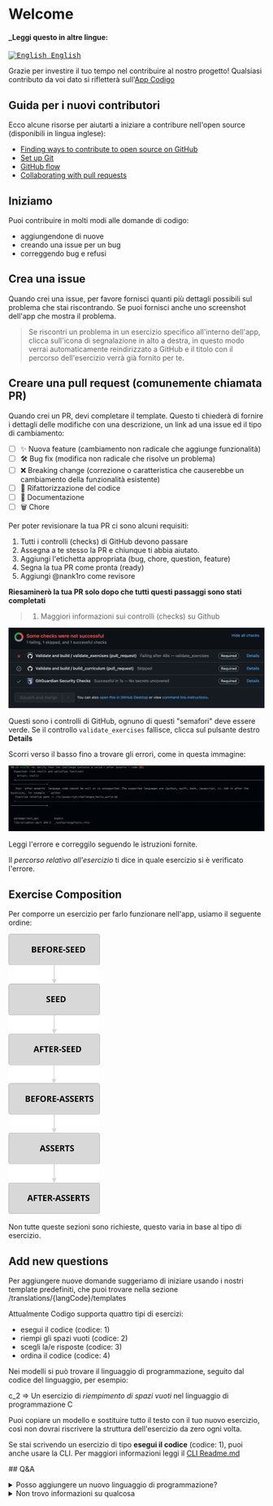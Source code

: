 # Welcome

#### _Leggi questo in altre lingue:

<kbd>[<img title="English" alt="English" src="https://cdn.staticaly.com/gh/hjnilsson/country-flags/master/svg/gb.svg" width="22"> English](../../CONTRIBUTING.md)</kbd>

Grazie per investire il tuo tempo nel contribuire al nostro progetto!
Qualsiasi contributo da voi dato si rifletterà sull'[App Codigo](https://codigo.bestofcode.dev)

## Guida per i nuovi contributori

Ecco alcune risorse per aiutarti a iniziare a contribure nell'open source (disponibili in lingua inglese):

- [Finding ways to contribute to open source on GitHub](https://docs.github.com/en/get-started/exploring-projects-on-github/finding-ways-to-contribute-to-open-source-on-github)
- [Set up Git](https://docs.github.com/en/get-started/quickstart/set-up-git)
- [GitHub flow](https://docs.github.com/en/get-started/quickstart/github-flow)
- [Collaborating with pull requests](https://docs.github.com/en/github/collaborating-with-pull-requests)

## Iniziamo

Puoi contribuire in molti modi alle domande di codigo:
- aggiungendone di nuove
- creando una issue per un bug
- correggendo bug e refusi

## Crea una issue

Quando crei una issue, per favore fornisci quanti più dettagli possibili sul problema che stai riscontrando.
Se puoi fornisci anche uno screenshot dell'app che mostra il problema.

> Se riscontri un problema in un esercizio specifico all'interno dell'app, clicca sull'icona di segnalazione in alto a destra, in questo modo verrai automaticamente reindirizzato a GitHub e il titolo con il percorso dell'esercizio verrà già fornito per te.

## Creare una pull request (comunemente chiamata PR)

Quando crei un PR, devi completare il template.
Questo ti chiederà di fornire i dettagli delle modifiche con una descrizione, un link ad una issue ed il tipo di cambiamento:
- [ ] ✨ Nuova feature (cambiamento non radicale che aggiunge funzionalità)
- [ ] 🛠️ Bug fix (modifica non radicale che risolve un problema)
- [ ] ❌ Breaking change (correzione o caratteristica che causerebbe un cambiamento della funzionalità esistente)
- [ ] 🧹 Rifattorizzazione del codice
- [ ] 📝 Documentazione
- [ ] 🗑️ Chore 

Per poter revisionare la tua PR ci sono alcuni requisiti:
1. Tutti i controlli (checks) di GitHub devono passare
2. Assegna a te stesso la PR e chiunque ti abbia aiutato.
3. Aggiungi l'etichetta appropriata (bug, chore, question, feature)
4. Segna la tua PR come pronta (ready)
5. Aggiungi @nank1ro come revisore

__Riesaminerò la tua PR solo dopo che tutti questi passaggi sono stati completati__

> 1. Maggiori informazioni sui controlli (checks) su Github

<img src="local_assets/github-checks.png"/>

Questi sono i controlli di GitHub, ognuno di questi "semafori" deve essere verde.
Se il controllo `validate_exercises` fallisce, clicca sul pulsante destro __Details__

Scorri verso il basso fino a trovare gli errori, come in questa immagine:

<img src="local_assets/failed-assert.png"/>

Leggi l'errore e correggilo seguendo le istruzioni fornite.

Il _percorso relativo all'esercizio_ ti dice in quale esercizio si è verificato l'errore.

## Exercise Composition

Per comporre un esercizio per farlo funzionare nell'app, usiamo il seguente ordine:

<img src="local_assets/exercise-composition.svg" width="180"/>

Non tutte queste sezioni sono richieste, questo varia in base al tipo di esercizio.

## Add new questions

Per aggiungere nuove domande suggeriamo di iniziare usando i nostri template predefiniti, che puoi trovare nella sezione
/translations/{langCode}/templates

Attualmente Codigo supporta quattro tipi di esercizi:
- esegui il codice (codice: 1)
- riempi gli spazi vuoti (codice: 2)
- scegli la/e risposte (codice: 3)
- ordina il codice (codice: 4)

Nei modelli si può trovare il linguaggio di programmazione, seguito dal codice del linguaggio, per esempio:

c_2 => Un esercizio di _riempimento di spazi vuoti_ nel linguaggio di programmazione C

Puoi copiare un modello e sostituire tutto il testo con il tuo nuovo esercizio, così non dovrai riscrivere la struttura dell'esercizio da zero ogni volta.

Se stai scrivendo un esercizio di tipo __esegui il codice__ (codice: 1), puoi anche usare la CLI.
Per maggiori informazioni leggi il [CLI Readme.md](./cli/README.md)

## Q&A

<details>
  <summary>Posso aggiungere un nuovo linguaggio di programmazione?</summary>
Sì, è possibile aggiungere un nuovo linguaggio di programmazione, ma questo richiede un sacco di lavoro perché comporta anche una nuova release dell'app.

Inoltre, non tutti i linguaggi di programmazione sono supportati dal nostro backend.
	Per ora ho intenzione di aggiungere `Kotlin` e `Go`.
	
Tutti i linguaggi di programmazione che il nostro backend supporta sono:

- Assembly (NASM 2.14.02)
- Bash (5.0.0)
- Basic (FBC 1.07.1)
- C (Clang 7.0.1)
- C++ (Clang 7.0.1)
- C (GCC 7.4.0)
- C++ (GCC 7.4.0)
- C (GCC 8.3.0)
- C++ (GCC 8.3.0)
- C (GCC 9.2.0)
- C++ (GCC 9.2.0)
- Clojure (1.10.1)
- C# (Mono 6.6.0.161)
- COBOL (GnuCOBOL 2.2)
- Common Lisp (SBCL 2.0.0)
- D (DMD 2.089.1)
- Elixir (1.9.4)
- Erlang (OTP 22.2)
- Executable
- F# (.NET Core SDK 3.1.202)
- Fortran (GFortran 9.2.0)
- Go (1.13.5)
- Groovy (3.0.3)
- Haskell (GHC 8.8.1)
- Java (OpenJDK 13.0.1)
- JavaScript (Node.js 12.14.0)
- Kotlin (1.3.70)
- Lua (5.3.5)
- Multi-file program
- Objective-C (Clang 7.0.1)
- OCaml (4.09.0)
- Octave (5.1.0)
- Pascal (FPC 3.0.4)
- Perl (5.28.1)
- PHP (7.4.1)
- Plain Text
- Prolog (GNU Prolog 1.4.5)
- Python (2.7.17)
- Python (3.8.1)
- R (4.0.0)
- Ruby (2.7.0)
- Rust (1.40.0)
- Scala (2.13.2)
- SQL (SQLite 3.27.2)
- Swift (5.2.3)
- TypeScript (3.7.4)
- Visual Basic Net (vbnc 0.0.0.5943)
</details>

<details>
  <summary>Non trovo informazioni su qualcosa</summary>
	Apri una issue, e se questo può essere utile ad altri, lo aggiungerò al file CONTRIBUTING o al README
	</details>
